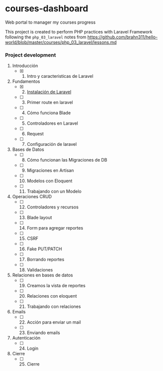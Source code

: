 # courses-dashboard
Web portal to manager my courses progress

This project is created to perform PHP practices with Laravel Framework
following the `php_03_laravel` notes from https://github.com/brahn311/hello-world/blob/master/courses/php_03_laravel/lessons.md

### Project development
1. Introducción
   - [x]	1.	Intro y caracteristicas de Laravel

1. Fundamentos
   - [x]	2.	[Instalación de Laravel](https://github.com/brahn311/courses-dashboard/commit/3c2b8fa5acd3896f8c5dc8eac484c00fd5c995c2)
   - [ ]	3.	Primer route en laravel
   - [ ]	4.	Cómo funciona Blade
   - [ ]	5.	Controladores en Laravel
   - [ ]	6.	Request
   - [ ]	7.	Configuración de laravel
1. Bases de Datos
   - [ ]	8.	Cómo funcionan las Migraciones de DB
   - [ ]	9.	Migraciones en Artisan
   - [ ]	10.	Modelos con Eloquent
   - [ ]	11.	Trabajando con un Modelo
1. Operaciones CRUD
   - [ ]	12.	Controladores y recursos
   - [ ]	13.	Blade layout
   - [ ]	14.	Form para agregar reportes
   - [ ]	15.	CSRF
   - [ ]	16.	Fake PUT/PATCH
   - [ ]	17.	Borrando reportes
   - [ ]	18.	Validaciones
1. Relaciones en bases de datos
   - [ ]	19.	Creamos la vista de reportes
   - [ ]	20.	Relaciones con eloquent
   - [ ]	21.	Trabajando con relaciones
1. Emails
   - [ ]	22.	Acción para enviar un mail
   - [ ]	23.	Enviando emails
1. Autenticación
   - [ ]	24.	Login
1. Cierre
   - [ ]	25.	Cierre
